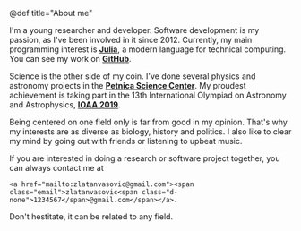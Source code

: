 @def title="About me"

I'm a young researcher and developer.
Software development is my passion, as I've been involved in it since 2012.
Currently, my main programming interest is **[Julia](https://julialang.org)**, a modern language for technical computing.
You can see my work on **[GitHub](https://github.com/zlatanvasovic)**.

Science is the other side of my coin.
I've done several physics and astronomy projects in the **[Petnica Science Center](http://petnica.rs/)**.
My proudest achievement is taking part in the 13th International Olympiad on Astronomy and Astrophysics,
**[IOAA 2019](http://www.ioaa2019.hu/)**.

Being centered on one field only is far from good in my opinion.
That's why my interests are as diverse as biology, history and politics.
I also like to clear my mind by going out with friends or listening to upbeat music.

If you are interested in doing a research or software project together, you can always contact me at
~~~
<a href="mailto:zlatanvasovic@gmail.com"><span class="email">zlatanvasovic<span class="d-none">1234567</span>@gmail.com</span></a>.
~~~
Don't hestitate, it can be related to any field.
